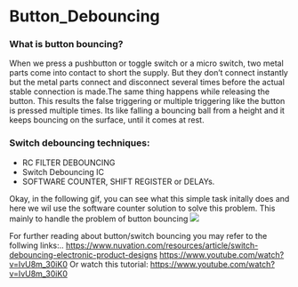 # Button_Debouncing


### What is button bouncing?
When we press a pushbutton or toggle switch or a micro switch, two metal parts come into contact to short the supply. But they don’t connect instantly but the metal parts connect and disconnect several times before the actual stable connection is made.The same thing happens while releasing the button. This results the false triggering or multiple triggering like the button is pressed multiple times. Its like falling a bouncing ball from a height and it keeps bouncing on the surface, until it comes at rest.

### Switch debouncing techniques:
* RC FILTER DEBOUNCING
* Switch Debouncing IC
* SOFTWARE COUNTER, SHIFT REGISTER or DELAYs.

Okay, in the following gif, you can see what this simple task initally does and here we wil use the software counter solution to solve this problem.
This mainly to handle the problem of button bouncing
![](https://github.com/MahmoudMostafaTayee/Button_Debouncing/blob/main/Button%20to%20switch%20between%20leds.gif)


For further reading about button/switch bouncing you may refer to the follwing links:..
https://www.nuvation.com/resources/article/switch-debouncing-electronic-product-designs
https://www.youtube.com/watch?v=IvU8m_30iK0
Or watch this tutorial:
https://www.youtube.com/watch?v=IvU8m_30iK0
